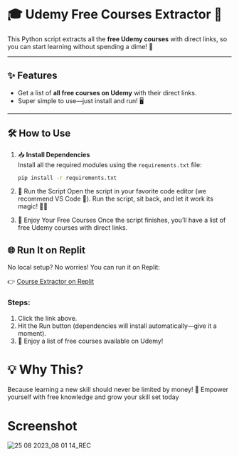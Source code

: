 
# 🎓 Udemy Free Courses Extractor 🚀
This Python script extracts all the **free Udemy courses** with direct links, so you can start learning without spending a dime! 💸  

---

## ✨ Features  
- Get a list of **all free courses on Udemy** with their direct links.  
- Super simple to use—just install and run! 🖥️  

---

## 🛠️ How to Use  

1. 📥 **Install Dependencies**  
   Install all the required modules using the `requirements.txt` file:  
   ```bash
   pip install -r requirements.txt
2. 🏃 Run the Script
Open the script in your favorite code editor (we recommend VS Code 🎨). Run the script, sit back, and let it work its magic! 🎩✨

3. 🎉 Enjoy Your Free Courses
Once the script finishes, you’ll have a list of free Udemy courses with direct links.

## 🌐 Run It on Replit
No local setup? No worries! You can run it on Replit:

👉 [Course Extractor on Replit](https://replit.com/@RamjiPal1/pythonextractor#main.py)

### Steps:
1. Click the link above.
2. Hit the Run button (dependencies will install automatically—give it a moment).
3. 🎊 Enjoy a list of free courses available on Udemy!

# 💡 Why This?
Because learning a new skill should never be limited by money! 🌟
Empower yourself with free knowledge and grow your skill set today

# Screenshot
![25 08 2023_08 01 14_REC](https://github.com/ramjipal/udemy-free-courses-extractor/assets/92622199/2b694336-e8b3-4ec8-b263-46ae07968cef)

